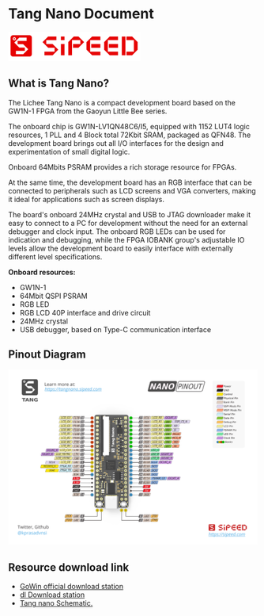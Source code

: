 Tang Nano Document
======

<div class="title_pic">
    <!-- <img src="../assets/sipeed_longan_logo.jpg" height="60"> -->
    <img src="./assets/icon_sipeed2.png"  height="60">
</div>


## What is Tang Nano? 

The Lichee Tang Nano is a compact development board based on the GW1N-1 FPGA from the Gaoyun Little Bee series.

The onboard chip is GW1N-LV1QN48C6/I5, equipped with 1152 LUT4 logic resources, 1 PLL and 4 Block total 72Kbit SRAM, packaged as QFN48. The development board brings out all I/O interfaces for the design and experimentation of small digital logic.

Onboard 64Mbits PSRAM provides a rich storage resource for FPGAs.

At the same time, the development board has an RGB interface that can be connected to peripherals such as LCD screens and VGA converters, making it ideal for applications such as screen displays.

The board's onboard 24MHz crystal and USB to JTAG downloader make it easy to connect to a PC for development without the need for an external debugger and clock input. The onboard RGB LEDs can be used for indication and debugging, while the FPGA IOBANK group's adjustable IO levels allow the development board to easily interface with externally different level specifications.

**Onboard resources:**

+ GW1N-1
+ 64Mbit QSPI PSRAM
+ RGB LED
+ RGB LCD 40P interface and drive circuit
+ 24MHz crystal
+ USB debugger, based on Type-C communication interface

## Pinout Diagram

![](./assets/tang_nano_pinout_v1.0.0_w5676_h4000_large.png)

## Resource download link

+ [GoWin official download station](http://www.gowinsemi.com.cn/faq.aspx)
+ [dl Download station](http://dl.sipeed.com/TANG/Nano)
+ [Tang nano Schematic.](http://dl.sipeed.com/TANG/Nano/HDK/)

